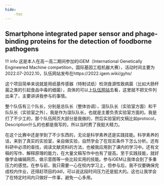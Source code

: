 ```yaml
---
hide:
    -toc
---
```


## Smartphone integrated paper sensor and phage-binding proteins for the detection of foodborne pathogens

!!! info
    这是本人在高一高二期间参加的iGEM（International Genetically Engineered Machine competition，国际基因工程机器大赛），活动时间主要为2022.07-2022.10，队伍网站发布在https://2022.igem.wiki/gyhs/

这个项目简单来说就是用纸基传感器（特制试纸）检测食源性致病菌（比如大肠杆菌之类的引起食品中毒的细菌），具体的可以上[队伍网站](https://2022.igem.wiki/gyhs/)去看，这里就不把文件列出来了，主要讲讲我参与的事情。

整个队伍有三个队长，分别是总队长（整体协调），湿队队长（实验室方面）和干队队长（实验室之外），我是作为湿队队长，也就是主要负责实验室方面的。我是打了不少工的，那个队伍网页大部分是我做的，然后实验室的文稿比如protocol，Description什么的也都是我写的，所以当时费了我挺大精力。

在这个比赛中还是学到了不少东西的，无论是科学素养还是实践技能。科学素养的话，来到了真实的实验室，亲自做实验，自然学会了在现实条件下怎么分析。还有科研中必须的查找，阅读文献资料的方法，也被我应用到了课内的学习中。还有文稿的写作、解释原理的能力，在大量文稿写作中也有了提高。至于实践技能，就好像学会编辑网页，做示意图等一些比较实用的技能。参与iGEM让我体会到了多重压力的感觉。在参与前，我只需要一心在校内学习上，但参与后，我不仅要确保完成校内作业，还得赶项目的ddl，可以说这段时间压力还是挺大的。这也让我学会了在特定时间内只做好一件事，避免一心多用。